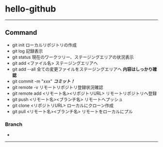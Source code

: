 # hello-github

***
## Command
- git init ローカルリポジトリの作成
- git log 記録表示
- git status 現在のワークツリー、ステージングエリアの状況表示
- git add <ファイル名> ステージングエリアへ
- git add --all 全ての変更ファイルをステージングエリアへ **内容はしっかり確認**
- git commit -m "xxx" ***コミット！***
- git remote -v リモートリポジトリ登録状況確認
- git remote add <リモート名><リポジトリURL> リモートリポジトリへ登録
- git push <リモート名><ブランチ名> リモートへプッシュ
- git clone <リポジトリURL> ローカルにクローン作成
- git pull <リモート名><ブランチ名> リモートをローカルにプル
### Branch
-
***
